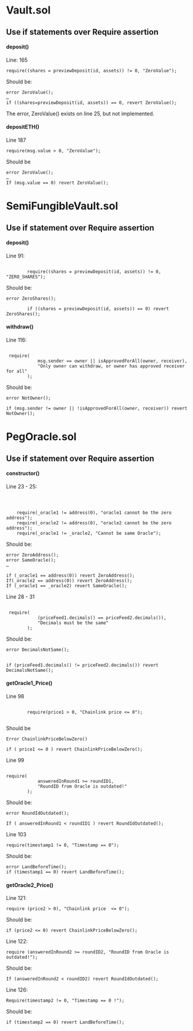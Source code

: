 # Vault.sol

## Use if statements over Require assertion

#### deposit()
Line: 165

````
require((shares = previewDeposit(id, assets)) != 0, "ZeroValue");
````

Should be:
````
error ZeroValue();
…
if ((shares=previewDeposit(id, assets)) == 0, revert ZeroValue();
````

The error, ZeroValue() exists on line 25, but not implemented.


#### depositETH()
Line 187

````
require(msg.value > 0, "ZeroValue");
````

Should be
````
error ZeroValue();
…
If (msg.value == 0) revert ZeroValue();
````

# SemiFungibleVault.sol
## Use if statement over Require assertion

#### deposit()

Line 91:
````

        require((shares = previewDeposit(id, assets)) != 0, "ZERO_SHARES");
````
Should be:
````
error ZeroShares();

        if ((shares = previewDeposit(id, assets)) == 0) revert ZeroShares();
````

#### withdraw()

Line 116:
````

 require(
            msg.sender == owner || isApprovedForAll(owner, receiver),
            "Only owner can withdraw, or owner has approved receiver for all"
        );
````

Should be:

````
error NotOwner();

if (msg.sender != owner || !isApprovedForAll(owner, receiver)) revert NotOwner();
````

# PegOracle.sol

## Use if statement over Require assertion

#### constructor()
Line 23 - 25:
````

       

	require(_oracle1 != address(0), "oracle1 cannot be the zero address");
	require(_oracle2 != address(0), "oracle2 cannot be the zero address"); 
	require(_oracle1 != _oracle2, "Cannot be same Oracle");
````
Should be:
````
error ZeroAddress();
error SameOracle();
…

if (_oracle1 == address(0)) revert ZeroAddress();
If(_oracle2 == address(0)) revert ZeroAddress();
If (_oracle1 == _oracle2) revert SameOracle();

````
Line 28 - 31

````

 require(
            (priceFeed1.decimals() == priceFeed2.decimals()),
            "Decimals must be the same"
        );

````

Should be:

````
error DecimalsNotSame();


if (priceFeed1.decimals() != priceFeed2.decimals()) revert DecimalsNotSame();
````
#### getOracle1_Price()
Line 98

````

        require(price1 > 0, "Chainlink price <= 0");


````

Should be

````
Error ChainlinkPriceBelowZero()

if ( price1 <= 0 ) revert ChainlinkPriceBelowZero();
````

Line 99

````

require(
            answeredInRound1 >= roundID1,
            "RoundID from Oracle is outdated!"
        );

````

Should be:

````
error RoundIdOutdated();

If ( answeredInRound1 < roundID1 ) revert RoundIdOutdated();
````

Line 103
````
require(timestamp1 != 0, "Timestamp == 0");
````
Should be:
````
error LandBeforeTime();
if (timestamp1 == 0) revert LandBeforeTime();
````

#### getOracle2_Price()

Line 121:

````
require (price2 > 0), "Chainlink price  <= 0");
````
Should be:
````
if (price2 <= 0) revert ChainlinkPriceBelowZero();
````

Line 122:

````
require (answeredInRound2 >= roundID2, "RoundID from Oracle is outdated!");
````

Should be:

````
If (answeredInRound2 < roundID2) revert RoundIdOutdated();
````

Line 126:

````
Require(timestamp2 != 0, "Timestamp == 0 !");
````
Should be:
````
if (timestamp2 == 0) revert LandBeforeTime();
````
